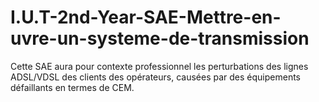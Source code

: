 # I.U.T-2nd-Year-SAE-Mettre-en-uvre-un-systeme-de-transmission
Cette SAE aura pour contexte professionnel les perturbations des lignes ADSL/VDSL des clients des opérateurs, causées par des équipements défaillants en termes de CEM.
